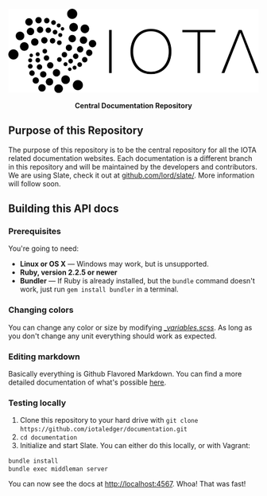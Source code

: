 <p align="center">
  <img src="./source/images/iota-logo.png" alt="IOTA" width="550">
</p>

<p align="center"><b>Central Documentation Repository</b></p>


Purpose of this Repository
-----------------------
The purpose of this repository is to be the central repository for all the IOTA related documentation websites. Each documentation is a different branch in this repository and will be maintained by the developers and contributors. We are using Slate, check it out at <a href="https://github.com/lord/slate/">github.com/lord/slate/</a>. More information will follow soon.


Building this API docs
-----------------------

### Prerequisites

You're going to need:

 - **Linux or OS X** — Windows may work, but is unsupported.
 - **Ruby, version 2.2.5 or newer**
 - **Bundler** — If Ruby is already installed, but the `bundle` command doesn't work, just run `gem install bundler` in a terminal.

### Changing colors

You can change any color or size by modifying [*_variables.scss*](https://github.com/HeinrichReimer/iota-docs/blob/master/source/stylesheets/_variables.scss). As long as you don't change any unit everything should work as expected.

### Editing markdown

Basically everything is Github Flavored Markdown. You can find a more detailed documentation of what's possible [here](https://github.com/lord/slate/wiki/Markdown-Syntax).

### Testing locally

1. Clone this repository to your hard drive with `git clone https://github.com/iotaledger/documentation.git`
2. `cd documentation`
3. Initialize and start Slate. You can either do this locally, or with Vagrant:

```shell
bundle install
bundle exec middleman server
```

You can now see the docs at <a href="http://localhost:4567" target="_blank">http://localhost:4567</a>. Whoa! That was fast!
